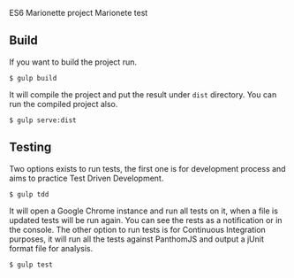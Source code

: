 ES6 Marionette project
Marionete test

Build
------
If you want to build the project run.

    $ gulp build

It will compile the project and put the result under `dist` directory. You can run the compiled project also.

    $ gulp serve:dist

Testing
---------
Two options exists to run tests, the first one is for development process and aims to practice Test Driven Development.

    $ gulp tdd

It will open a Google Chrome instance and run all tests on it, when a file is updated tests will be run again. You can see the rests as a notification or in the console.
The other option to run tests is for Continuous Integration purposes, it will run all the tests against PanthomJS and output a jUnit format file for analysis.
    
    $ gulp test
